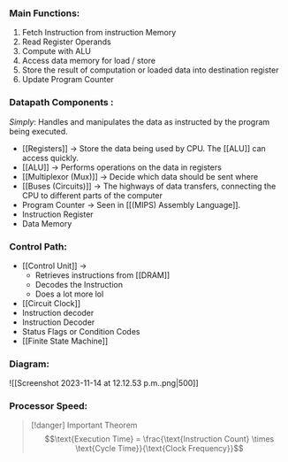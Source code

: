 ### Main Functions:
1. Fetch Instruction from instruction Memory
2. Read Register Operands
3. Compute with ALU
4. Access data memory for load / store
5. Store the result of computation or loaded data into destination register
6. Update Program Counter

### Datapath Components :
*Simply*: Handles and manipulates the data as instructed by the program being executed. 
- [[Registers]] -> Store the data being used by CPU. The [[ALU]] can access quickly.
- [[ALU]] -> Performs operations on the data in registers
- [[Multiplexor (Mux)]] -> Decide which data should be sent where
- [[Buses (Circuits)]] -> The highways of data transfers, connecting the CPU to different parts of the computer
- Program Counter -> Seen in [[(MIPS) Assembly Language]].
- Instruction Register
- Data Memory

### Control Path:
- [[Control Unit]] ->
	- Retrieves instructions from [[DRAM]]
	- Decodes the Instruction
	- Does a lot more lol
- [[Circuit Clock]]
- Instruction decoder
- Instruction Decoder
- Status Flags or Condition Codes
- [[Finite State Machine]]

### Diagram:

![[Screenshot 2023-11-14 at 12.12.53 p.m..png|500]]


### Processor Speed:
> [!danger] Important Theorem
> $$\text{Execution Time} = \frac{\text{Instruction Count} \times \text{Cycle Time}}{\text{Clock Frequency}}$$
